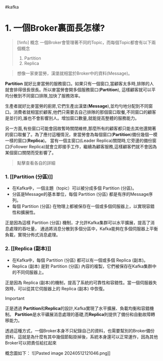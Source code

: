 #kafka 
# 1.  一個Broker裏面長怎樣?

> [!info] 概念
> 一個Broker會管理著不同的Topic，而每個Topic都會有以下兩個概念
> 1. Partition
> 2. Replica

> 想像一家麥當勞，漢堡就相當於Broker中的資料(Message)。

**Partition** 就好比麥當勞的服務窗口。如果只有一個窗口,當顧客太多時,排隊的人就會排得很長很長。所以麥當勞會開多個服務窗口(**Partition**), 這樣顧客就可以平均分散到不同窗口排隊,加快了服務效率。

生產者就好比麥當勞的廚房,它們生產出漢堡(**Message**),並均勻地分配到不同窗口。消費者就相當於顧客,他們只需要去自己排隊的那個窗口取餐,不同窗口的顧客是並行的,誰也不會影響別人。增加窗口數量,就能提高整體的服務能力。

另一方面,有些窗口可能會因故暫時關閉維修,那麼所有的顧客都只能去其他還開著的窗口取餐了。為了應付這種情況，麥當勞會為每個窗口(**Partition**)備份幾個一模一樣的窗口(**Replica**)。
當有一個主窗口(Leader Replica)關閉時,它旁邊的備份窗口(Follower Replica)就會立即接手工作，繼續為顧客服務,這樣顧客們就不會因為某個窗口關閉而受影響了。

> 點擊查看各自的詳細
### 1. [[Partition (分區)]]

- 在Kafka中，一個主題（topic）可以被分成多個 Partition (分區)。
- 分區是Message的基本單位，每個 Partition (分區) 都是有序的Message序列。
- 每個 Partition (分區) 在物理上都被保存在一個或多個伺服器上，以實現容錯性和擴展性。

正是因為這樣 Partition (分區) 機制，才允許Kafka集群可以水平擴展，提高了消息處理的吞吐量， 通過將消息分散到多個分區中，Kafka能夠在多個伺服器上平衡負載，實現分佈式消息處理。

### 2. [[Replica (副本)]]

- 在Kafka中，每個 Partition (分區) 都可以有一個或多個 Replica (副本)。
- Replica (副本) 是對 Partition (分區) 內容的複製，它們被保存在Kafka集群中的不同伺服器上。

正是因為 Replica (副本)的機制，提高了系統的可靠性和容錯性。當一個伺服器失效時，可以從其它伺服器上的 Replica (副本) 中恢復。

> [!important] 
> 正是透過 **Partition**和**Replica**的設計,Kafka實現了水平擴展、負載均衡和容錯機制。
**Partition**是水平礦展消息處理的基礎,而**Replica**則提供了備份和自動故障轉移能力。
> 
> 透過這種方式，一個Broker本身不只紀錄自己的資料，也需要幫別的Broker備份資料，這就是為什麼有其中幾個節點掛掉後，系統本身還可以正常運作，因為其他Broker可以把責任給扛起來


概念圖如下：
![[Pasted image 20240512121046.png]]